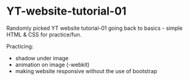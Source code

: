 # YT-website-tutorial-01
Randomly picked YT website tutorial-01 going back to basics - simple HTML & CSS for practice/fun.

Practicing:
- shadow under image
- animation on image (-webkit)
- making website responsive without the use of bootstrap